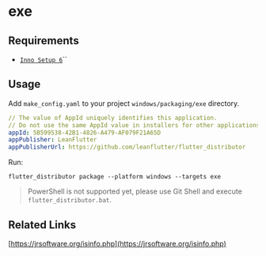 # exe

## Requirements

* [`Inno Setup 6`](https://jrsoftware.org/isinfo.php)``

## Usage

Add `make_config.yaml` to your project `windows/packaging/exe` directory.

```yaml
// The value of AppId uniquely identifies this application. 
// Do not use the same AppId value in installers for other applications.
appId: 5B599538-42B1-4826-A479-AF079F21A65D
appPublisher: LeanFlutter
appPublisherUrl: https://github.com/leanflutter/flutter_distributor
```

Run:

```
flutter_distributor package --platform windows --targets exe
```

> PowerShell is not supported yet, please use Git Shell and execute `flutter_distributor.bat`.

## Related Links

[https://jrsoftware.org/isinfo.php](https://jrsoftware.org/isinfo.php)

